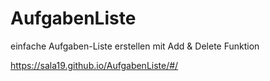 # AufgabenListe
einfache Aufgaben-Liste erstellen mit Add &amp; Delete Funktion

https://sala19.github.io/AufgabenListe/#/
